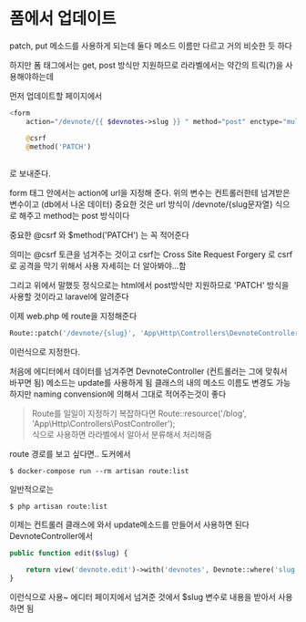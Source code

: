 # 폼에서 업데이트

patch, put 메소드를 사용하게 되는데 둘다 메소드 이름만 다르고 거의 비슷한 듯 하다

하지만 폼 태그에서는 get, post 방식만 지원하므로 
라라벨에서는 약간의 트릭(?)을 사용해야하는데 

먼저 업데이트할 페이지에서 

```php
<form
    action="/devnote/{{ $devnotes->slug }} " method="post" enctype="multipart/form-data">

    @csrf
    @method('PATCH')
    
```
로 보내준다. 

form 태그 안에서는 action에 url을 지정해 준다. 위의 변수는 컨트롤러한테 넘겨받은 변수이고 (db에서 나온 데이터)
중요한 것은 url 방식이 /devnote/{slug문자열} 식으로 해주고 
method는 post 방식이다

중요한 @csrf 와 $method('PATCH') 는 꼭 적어준다

의미는 @csrf 토큰을 넘겨주는 것이고 csrf는 Cross Site Request Forgery 로 csrf로 공격을 막기 위해서 사용
자세히는 더 알아봐야...함

그리고 위에서 말했듯 정식으로는 html에서 post방식만 지원하므로 'PATCH' 방식을 사용할 것이라고 
laravel에 알려준다


이제 web.php 에 route을 지정해준다
```php
Route::patch('/devnote/{slug}', 'App\Http\Controllers\DevnoteController@update'); //update (patch 메소드)로 함
```
이런식으로 지정한다. 

처음에 에디터에서 데이터를 넘겨주면 DevnoteController (컨트롤러는 그에 맞춰서 바꾸면 됨) 메소드는 update를 사용하게 됨
클래스의 내의 메소드 이름도 변경도 가능하지만 
naming convension에 의해서 그대로 적어주는것이 좋다

> Route를 일일이 지정하기 복잡하다면 Route::resource('/blog', 'App\Http\Controllers\PostController');   
식으로 사용하면 라라벨에서 알아서 분류해서 처리해줌

route 경로를 보고 싶다면.. 도커에서
```
$ docker-compose run --rm artisan route:list
```
일반적으로는 
```
$ php artisan route:list
```


이제는 컨트롤러 클래스에 와서 update메소드를 만들어서 사용하면 된다
DevnoteController에서 
```php
public function edit($slug) {

    return view('devnote.edit')->with('devnotes', Devnote::where('slug', $slug)->first());
}
```

이런식으로 사용~ 에디터 페이지에서 넘겨준 것에서 $slug 변수로 내용을 받아서 사용하면 됨




